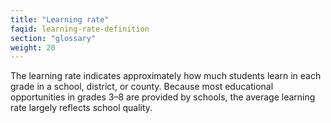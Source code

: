```yaml
---
title: "Learning rate"
faqid: learning-rate-definition
section: "glossary" 
weight: 20
---
```

The learning rate indicates approximately how much students learn in each grade in a school, district, or county. Because most educational opportunities in grades 3–8 are provided by schools, the average learning rate largely reflects school quality. 